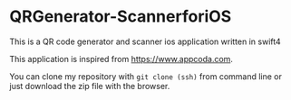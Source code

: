 # QRGenerator-ScannerforiOS
This is a QR code generator and scanner ios application written in swift4

This application is inspired from https://www.appcoda.com.

You can clone my repository with `git clone (ssh)` from command line or just download the zip file with the browser.
